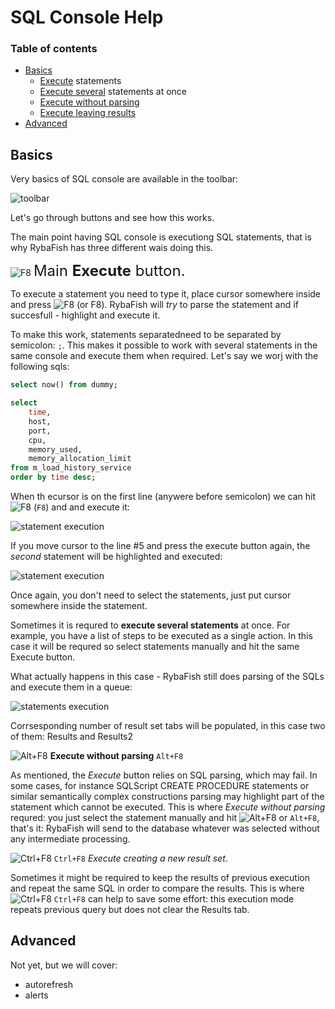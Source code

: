 # SQL Console Help

### Table of contents
* [Basics](#basics)
    * [Execute](#execute) statements
    * [Execute several](#executemany) statements at once
    * [Execute without parsing](#executenoparsing)
    * [Execute leaving results](#executeresults)
 * [Advanced](#advanced)

## Basics<a name="basics"></a>
Very basics of SQL console are available in the toolbar:

![toolbar](https://www.rybafish.net/img/sql_01_toolbar.png)

Let's go through buttons and see how this works. 

The main point having SQL console is executiong SQL statements, that is why RybaFish has three different wais doing this.

![F8](https://www.rybafish.net/img/F8_icon.png) <font size="5">Main **Execute** button.</font><a name="execute"></a>

To execute a statement you need to type it, place cursor somewhere inside and press ![F8](https://www.rybafish.net/img/F8_icon.png) (or F8). RybaFish will _try_ to parse the statement and if succesfull - highlight and execute it.

To make this work, statements separatedneed to be separated by semicolon: `;`. This makes it possible to work with several statements in the same console and execute them when required. Let's say we worj with the following sqls:
```sql
select now() from dummy;

select 
    time, 
    host, 
    port,
    cpu, 
    memory_used,
    memory_allocation_limit
from m_load_history_service
order by time desc;
```
When th ecursor is on the first line (anywere before semicolon) we can hit ![F8](https://www.rybafish.net/img/F8_icon.png) (`F8`) and and execute it:

![statement execution](https://www.rybafish.net/img/sql_03_statement.png)

If you move cursor to the line #5 and press the execute button again, the _second_ statement will be highlighted and executed:

![statement execution](https://www.rybafish.net/img/sql_02_statement.png)

Once again, you don't need to select the statements, just put cursor somewhere inside the statement.

Sometimes it is requred to **execute several statements** at once<a name="executemany" />. For example, you have a list of steps to be executed as a single action. In this case it will be requred so select statements manually and hit the same Execute button.

What actually happens in this case - RybaFish still does parsing of the SQLs and execute them in a queue:

![statements execution](https://www.rybafish.net/img/sql_04_statements.png)

Corrsesponding number of result set tabs will be populated, in this case two of them: Results and Results2

![Alt+F8](https://www.rybafish.net/img/F8alt_icon.png) **Execute without parsing** `Alt+F8` <a name="executenoparsing"></a>

As mentioned, the *Execute* button relies on SQL parsing, which may fail. In some cases, for instance SQLScript CREATE PROCEDURE statements or similar semantically complex constructions parsing may highlight part of the statement which cannot be executed. This is where *Execute without parsing* requred: you just select the statement manually and hit ![Alt+F8](https://www.rybafish.net/img/F8alt_icon.png) or `Alt+F8`, that's it: RybaFish will send to the database whatever was selected without any intermediate processing.

![Ctrl+F8](https://www.rybafish.net/img/F8ctrl_icon.png) `Ctrl+F8` *Execute creating a new result set*.<a name="executeresults"></a>

Sometimes it might be required to keep the results of previous execution and repeat the same SQL in order to compare the results. This is where ![Ctrl+F8](https://www.rybafish.net/img/F8ctrl_icon.png) `Ctrl+F8` can help to save some effort: this execution mode repeats previous query but does not clear the Results tab.

## Advanced
Not yet, but we will cover:
* autorefresh
* alerts
